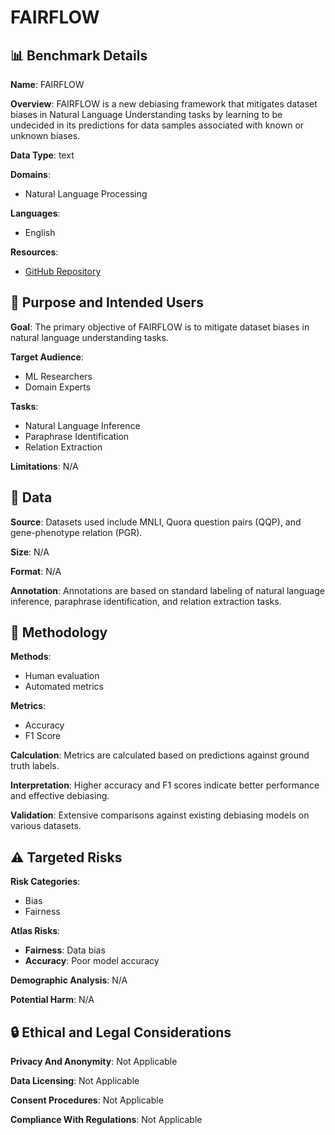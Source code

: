 # FAIRFLOW

## 📊 Benchmark Details

**Name**: FAIRFLOW

**Overview**: FAIRFLOW is a new debiasing framework that mitigates dataset biases in Natural Language Understanding tasks by learning to be undecided in its predictions for data samples associated with known or unknown biases.

**Data Type**: text

**Domains**:
- Natural Language Processing

**Languages**:
- English

**Resources**:
- [GitHub Repository](https://github.com/CLU-UML/FairFlow)

## 🎯 Purpose and Intended Users

**Goal**: The primary objective of FAIRFLOW is to mitigate dataset biases in natural language understanding tasks.

**Target Audience**:
- ML Researchers
- Domain Experts

**Tasks**:
- Natural Language Inference
- Paraphrase Identification
- Relation Extraction

**Limitations**: N/A

## 💾 Data

**Source**: Datasets used include MNLI, Quora question pairs (QQP), and gene-phenotype relation (PGR).

**Size**: N/A

**Format**: N/A

**Annotation**: Annotations are based on standard labeling of natural language inference, paraphrase identification, and relation extraction tasks.

## 🔬 Methodology

**Methods**:
- Human evaluation
- Automated metrics

**Metrics**:
- Accuracy
- F1 Score

**Calculation**: Metrics are calculated based on predictions against ground truth labels.

**Interpretation**: Higher accuracy and F1 scores indicate better performance and effective debiasing.

**Validation**: Extensive comparisons against existing debiasing models on various datasets.

## ⚠️ Targeted Risks

**Risk Categories**:
- Bias
- Fairness

**Atlas Risks**:
- **Fairness**: Data bias
- **Accuracy**: Poor model accuracy

**Demographic Analysis**: N/A

**Potential Harm**: N/A

## 🔒 Ethical and Legal Considerations

**Privacy And Anonymity**: Not Applicable

**Data Licensing**: Not Applicable

**Consent Procedures**: Not Applicable

**Compliance With Regulations**: Not Applicable

